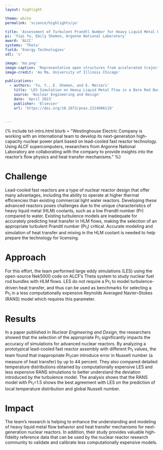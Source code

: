 ```yaml
---
layout: highlight

theme: white
permalink: 'science/highlights/yu'

title: 'Assessment of Turbulent Prandtl Number for Heavy Liquid Metal Flow in a Bare Rod Bundle'
pi: 'Yiqi Yu, Emily Shemon, Argonne National Laboratory'
award: 'ALCC'
systems: 'Theta'
field: 'Energy Technologies'
sdl: 's'

image: 'ma.png' 
image-caption: 'Representative open structures from accelerated trajectories along the identified six reaction coordinates. The reference semi-open structure is colored white and atoms are colored green, red, and blue according to its weight in the reaction coordinates.'
image-credit: 'Ao Ma, University of Illinois Chicago'

publications:
  - authors: 'Yu, Y., E. Shemon, and E. Merzari'
    title: 'LES Simulation on Heavy Liquid Metal Flow in a Bare Rod Bundle for Assessment of Turbulent Prandtl Number'
    source: 'Nuclear Engineering and Design'
    date: 'April 2023'
    publisher: 'Elsevier'
    url: 'https://doi.org/10.1073/pnas.2214906119'
    
    
---
```


{% include txt-intro.html 
    blurb = "Westinghouse Electric Company is working with an international team to develop its next-generation high-capacity nuclear power plant based on lead-cooled fast reactor technology. Using ALCF supercomputers, researchers from Argonne National Laboratory are collaborating with the company to provide insights into the reactor’s flow physics and heat transfer mechanisms."
%}



# Challenge

Lead-cooled fast reactors are a type of nuclear reactor design that offer many advantages, including the ability to operate at higher thermal efficiencies than existing commercial light water reactors. Developing these advanced reactors poses challenges due to the unique characteristics of heavy liquid metal (HLM) coolants, such as a low Prandtl number (Pr) compared to water. Existing turbulence models are inadequate for accurately predicting heat transfer in HLM flows, making the selection of an appropriate turbulent Prandtl number (Pr<sub>t</sub>) critical. Accurate modeling and simulation of heat transfer and mixing in the HLM coolant is needed to help prepare the technology for licensing.


# Approach

For this effort, the team performed large eddy simulations (LES) using the open-source Nek5000 code on ALCF’s Theta system to study nuclear fuel rod bundles with HLM flows. LES do not require a Pr<sub>t</sub> to model turbulence-driven heat transfer, and thus can be used as benchmarks for selecting a Pr<sub>t</sub> in a less computationally expensive Reynolds Averaged Navier–Stokes (RANS) model which requires this parameter.


# Results

In a paper published in _Nuclear Engineering and Design_, the researchers showed that the selection of the appropriate Pr<sub>t</sub> significantly impacts the accuracy of simulations for advanced nuclear reactors. By analyzing a prototypical lead-cooled fast reactor assembly with different Pr<sub>t</sub> values, the team found that inappropriate Pr<sub>t</sub>can introduce error in Nusselt number (a measure of heat transfer) by up to 44 percent. They also compared detailed temperature distributions obtained by computationally expensive LES and less expensive RANS simulations to better understand the deviation introduced by the turbulence model. The analysis shows that the RANS model with Pr<sub>t</sub>=1.5 shows the best agreement with LES on the prediction of local temperature distribution and global Nusselt number. 



# Impact

The team’s research is helping to enhance the understanding and modeling of heavy liquid metal flow behavior and heat transfer mechanisms for next-generation nuclear reactors. In addition, their study provides valuable high-fidelity reference data that can be used by the nuclear reactor research community to validate and calibrate less computationally expensive models.
